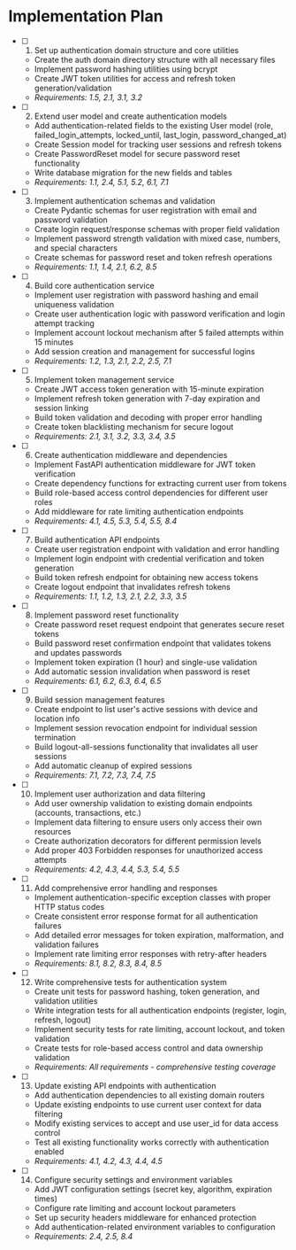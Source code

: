 # Implementation Plan

- [ ] 1. Set up authentication domain structure and core utilities
  - Create the auth domain directory structure with all necessary files
  - Implement password hashing utilities using bcrypt
  - Create JWT token utilities for access and refresh token generation/validation
  - _Requirements: 1.5, 2.1, 3.1, 3.2_

- [ ] 2. Extend user model and create authentication models
  - Add authentication-related fields to the existing User model (role, failed_login_attempts, locked_until, last_login, password_changed_at)
  - Create Session model for tracking user sessions and refresh tokens
  - Create PasswordReset model for secure password reset functionality
  - Write database migration for the new fields and tables
  - _Requirements: 1.1, 2.4, 5.1, 5.2, 6.1, 7.1_

- [ ] 3. Implement authentication schemas and validation
  - Create Pydantic schemas for user registration with email and password validation
  - Create login request/response schemas with proper field validation
  - Implement password strength validation with mixed case, numbers, and special characters
  - Create schemas for password reset and token refresh operations
  - _Requirements: 1.1, 1.4, 2.1, 6.2, 8.5_

- [ ] 4. Build core authentication service
  - Implement user registration with password hashing and email uniqueness validation
  - Create user authentication logic with password verification and login attempt tracking
  - Implement account lockout mechanism after 5 failed attempts within 15 minutes
  - Add session creation and management for successful logins
  - _Requirements: 1.2, 1.3, 2.1, 2.2, 2.5, 7.1_

- [ ] 5. Implement token management service
  - Create JWT access token generation with 15-minute expiration
  - Implement refresh token generation with 7-day expiration and session linking
  - Build token validation and decoding with proper error handling
  - Create token blacklisting mechanism for secure logout
  - _Requirements: 2.1, 3.1, 3.2, 3.3, 3.4, 3.5_

- [ ] 6. Create authentication middleware and dependencies
  - Implement FastAPI authentication middleware for JWT token verification
  - Create dependency functions for extracting current user from tokens
  - Build role-based access control dependencies for different user roles
  - Add middleware for rate limiting authentication endpoints
  - _Requirements: 4.1, 4.5, 5.3, 5.4, 5.5, 8.4_

- [ ] 7. Build authentication API endpoints
  - Create user registration endpoint with validation and error handling
  - Implement login endpoint with credential verification and token generation
  - Build token refresh endpoint for obtaining new access tokens
  - Create logout endpoint that invalidates refresh tokens
  - _Requirements: 1.1, 1.2, 1.3, 2.1, 2.2, 3.3, 3.5_

- [ ] 8. Implement password reset functionality
  - Create password reset request endpoint that generates secure reset tokens
  - Build password reset confirmation endpoint that validates tokens and updates passwords
  - Implement token expiration (1 hour) and single-use validation
  - Add automatic session invalidation when password is reset
  - _Requirements: 6.1, 6.2, 6.3, 6.4, 6.5_

- [ ] 9. Build session management features
  - Create endpoint to list user's active sessions with device and location info
  - Implement session revocation endpoint for individual session termination
  - Build logout-all-sessions functionality that invalidates all user sessions
  - Add automatic cleanup of expired sessions
  - _Requirements: 7.1, 7.2, 7.3, 7.4, 7.5_

- [ ] 10. Implement user authorization and data filtering
  - Add user ownership validation to existing domain endpoints (accounts, transactions, etc.)
  - Implement data filtering to ensure users only access their own resources
  - Create authorization decorators for different permission levels
  - Add proper 403 Forbidden responses for unauthorized access attempts
  - _Requirements: 4.2, 4.3, 4.4, 5.3, 5.4, 5.5_

- [ ] 11. Add comprehensive error handling and responses
  - Implement authentication-specific exception classes with proper HTTP status codes
  - Create consistent error response format for all authentication failures
  - Add detailed error messages for token expiration, malformation, and validation failures
  - Implement rate limiting error responses with retry-after headers
  - _Requirements: 8.1, 8.2, 8.3, 8.4, 8.5_

- [ ] 12. Write comprehensive tests for authentication system
  - Create unit tests for password hashing, token generation, and validation utilities
  - Write integration tests for all authentication endpoints (register, login, refresh, logout)
  - Implement security tests for rate limiting, account lockout, and token validation
  - Create tests for role-based access control and data ownership validation
  - _Requirements: All requirements - comprehensive testing coverage_

- [ ] 13. Update existing API endpoints with authentication
  - Add authentication dependencies to all existing domain routers
  - Update existing endpoints to use current user context for data filtering
  - Modify existing services to accept and use user_id for data access control
  - Test all existing functionality works correctly with authentication enabled
  - _Requirements: 4.1, 4.2, 4.3, 4.4, 4.5_

- [ ] 14. Configure security settings and environment variables
  - Add JWT configuration settings (secret key, algorithm, expiration times)
  - Configure rate limiting and account lockout parameters
  - Set up security headers middleware for enhanced protection
  - Add authentication-related environment variables to configuration
  - _Requirements: 2.4, 2.5, 8.4_